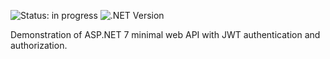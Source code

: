 ![Status: in progress](https://img.shields.io/badge/status-in%20progress-orange?logo=visual-studio&style=flat-square)
![.NET Version](https://img.shields.io/badge/SDK-v7.0.102-%23512BD4?logo=.net&style=flat-square)

Demonstration of ASP.NET 7 minimal web API with JWT authentication and authorization.
